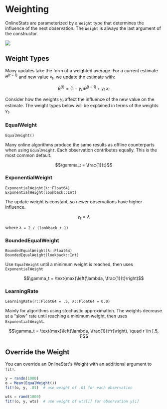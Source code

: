 # Weighting

OnlineStats are parameterized by a `Weight` type that determines the influence of the
next observation.  The `Weight` is always the last argument of the constructor.

![](https://cloud.githubusercontent.com/assets/8075494/18796073/9c844b30-8195-11e6-89a1-7ad9b4d891f2.png)

## Weight Types

Many updates take the form of a weighted average.  For a current estimate $\theta^{(t-1)}$ and new value $x_t$, we update the estimate with:

$$\theta^{(t)} = (1 - \gamma_t) \theta^{(t-1)} + \gamma_t \; x_t$$  

Consider how the weights $\gamma_t$ affect the influence of the new value on the estimate.  The weight types below will be explained in terms of the weights $\gamma_t$.


### EqualWeight
```
EqualWeight()
```
Many online algorithms produce the same results as offline counterparts when using `EqualWeight`.  Each observation contributes equally.  This is the most common default.

$$\gamma_t = \frac{1}{t}$$


### ExponentialWeight
```
ExponentialWeight(λ::Float64)
ExponentialWeight(lookback::Int)
```
The update weight is constant, so newer observations have higher influence.

$$\gamma_t = \lambda$$

where `λ = 2 / (lookback + 1)`


### BoundedEqualWeight
```
BoundedEqualWeight(λ::Float64)
BoundedEqualWeight(lookback::Int)
```
Use `EqualWeight` until a minimum weight is reached, then uses `ExponentialWeight`

$$\gamma_t = \text{max}\left(\lambda, \frac{1}{t}\right)$$


### LearningRate
```
LearningRate(r::Float64 = .5, λ::Float64 = 0.0)
```
Mainly for algorithms using stochastic approximation.  The weights decrease at a "slow" rate
until reaching a minimum weight, then uses `ExponentialWeight`.

$$\gamma_t = \text{max}\left(\lambda, \frac{1}{t^r}\right), \quad r \in [.5, 1]$$


## Override the Weight

You can override an OnlineStat's Weight with an additional argument to `fit!`.  

```julia
y = randn(1000)
o = Mean(EqualWeight())
fit!(o, y, .01)  # use weight of .01 for each observation

wts = rand(1000)
fit!(o, y, wts)  # use weight of wts[i] for observation y[i]
```
